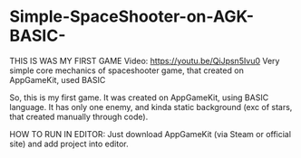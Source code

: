 # Simple-SpaceShooter-on-AGK-BASIC-
THIS IS WAS MY FIRST GAME
Video: https://youtu.be/QiJpsn5Ivu0
Very simple core mechanics of spaceshooter game, that created on AppGameKit, used BASIC

So, this is my first game. It was created on AppGameKit, using BASIC language.
It has only one enemy, and kinda static background (exc of stars, that created manually through code).


HOW TO RUN IN EDITOR:
Just download AppGameKit (via Steam or official site) and add project into editor.
